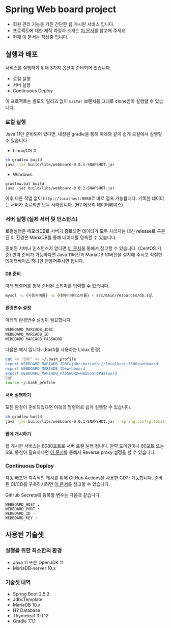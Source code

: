 # Spring Web board project

- 회원 관리 기능을 가진 간단한 웹 게시판 서비스 입니다.
- 프로젝트에 대한 제작 과정과 소개는 [이 문서](https://platanus.me/post/1592)를 참고해 주세요.
- 현재 이 문서는 작성중 입니다.

## 실행과 배포

서비스를 실행하기 위해 3가지 옵션이 준비되어 있습니다.

- 로컬 실행
- 서버 실행
- Continuous Deploy

이 프로젝트는 별도의 릴리즈 없이 `master` 브랜치를 그대로 clone받아 실행할 수 있습니다.

### 로컬 실행

Java 11만 준비되어 있다면, 내장된 gradle을 통해 아래와 같이 쉽게 로컬에서 실행할 수 있습니다.

- Linux/OS X

```bash
sh gradlew build
java -jar build/libs/webboard-0.0.1-SNAPSHOT.jar
```

- Windows

```batch
gradlew.bat build
java -jar build/libs/webboard-0.0.1-SNAPSHOT.jar
```

이후 다른 작업 없이 `http://localhost:8080`로 바로 접속 가능합니다. 기록한 데이터는 서버가 종료되면 모두 사라집니다. (H2 메모리 데이터베이스)

### 서버 실행 (실제 서버 및 인스턴스)

로컬실행은 메모리DB로 서버가 종료되면 데이터가 모두 사라지는 대신 release로 구분된 이 환경은 MariaDB를 통해 데이터를 영속할 수 있습니다.

준비된 서버나 인스턴스가 없다면 [이 문서](https://platanus.me/post/1586)를 통해서 참고할 수 있습니다. (CentOS 기준) 만약 준비가 가능하다면 Java 11버전과 MariaDB 10버전을 설치해 주시고 적절한 데이터베이스 하나만 만들어주시면 됩니다.

#### DB 준비

아래 명령어를 통해 준비된 스키마를 입력할 수 있습니다.

```bash
mysql -u {사용자이름} -p {데이터베이스이름} < src/main/resources/db.sql
```

#### 환경변수 설정

아래의 환경변수 설정이 필요합니다.

```bash
WEBBOARD_MARIADB_JDBC
WEBBOARD_MARIADB_ID
WEBBOARD_MARIADB_PASSWORD
```

다음은 예시 입니다. (Bash를 사용하는 Linux 환경)

```bash
cat << "EOF" >> ~/.bash_profile
export WEBBOARD_MARIADB_JDBC=jdbc:mariadb://localhost:3306/webboard
export WEBBOARD_MARIADB_ID=webboard
export WEBBOARD_MARIADB_PASSWORD=webboardPassword
EOF
source ~/.bash_profile
```

#### 서버 실행하기

모든 환경이 준비되었다면 아래의 명령어로 쉽게 실행할 수 있습니다.

```bash
sh gradlew build
java -jar build/libs/webboard-0.0.1-SNAPSHOT.jar --spring.config.location=classpath:/application.properties --spring.profiles.active=release
```

#### 웹에 개시하기

웹 게시판 서비스는 8080포트로 서버 로컬 실행 됩니다. 만약 도메인이나 80포트 또는 SSL 통신이 필요하다면 [이 문서](https://platanus.me/post/1590)를 통해서 Reverse proxy 설정을 할 수 있습니다.

### Continuous Deploy

자동 배포와 지속적인 개시를 위해 GitHub Actions을 사용한 CD가 가능합니다. 준비된 CI/CD를 구축하시려면 [이 문서](https://platanus.me/post/1588)를 참고할 수 있습니다.

GitHub Secrets에 등록할 변수는 다음과 같습니다.

```
WEBBOARD_HOST :
WEBBOARD_PORT :
WEBBOARD_ID :
WEBBOARD_KEY :
```

## 사용된 기술셋

### 실행을 위한 최소한의 환경

- Java 11 또는 OpenJDK 11
- MariaDB-server 10.x

### 기술셋 내역

- Spring Boot 2.5.2
- JdbcTemplate
- MariaDB 10.x
- H2 Database
- Thymeleaf 3.0.12
- Gradle 7.1.1
